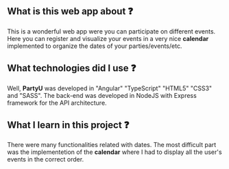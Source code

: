 ## What is this web app about :question:
This is a wonderful web app were you can participate on different events. Here you can register and visualize your events in a very nice **calendar** implemented to organize the dates of your parties/events/etc.

## What technologies did I use :question:
Well, **PartyU** was developed in "Angular" "TypeScript" "HTML5" "CSS3" and "SASS". The back-end was developed in NodeJS with Express framework for the API architecture.

## What I learn in this project :question:
There were many functionalities related with dates. The most difficult part was the implementetion of the **calendar** where I had to display all the user's events in the correct order.
